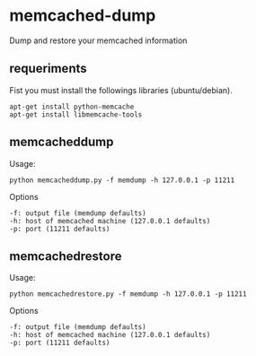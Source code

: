 memcached-dump
=============

Dump and restore your memcached information

## requeriments

Fist you must install the followings libraries (ubuntu/debian).

	apt-get install python-memcache
	apt-get install libmemcache-tools

## memcacheddump

Usage:

	python memcacheddump.py -f memdump -h 127.0.0.1 -p 11211

Options

	-f: output file (memdump defaults)
	-h: host of memcached machine (127.0.0.1 defaults)
	-p: port (11211 defaults)

## memcachedrestore

Usage:

	python memcachedrestore.py -f memdump -h 127.0.0.1 -p 11211

Options

	-f: output file (memdump defaults)
	-h: host of memcached machine (127.0.0.1 defaults)
	-p: port (11211 defaults)
